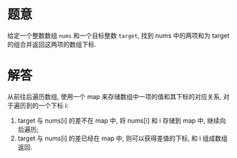 # 题意

给定一个整数数组 `nums` 和一个目标整数 `target`, 找到 nums 中的两项和为 target 的组合并返回这两项的数组下标.

# 解答

从前往后遍历数组, 使用一个 map 来存储数组中一项的值和其下标的对应关系, 对于遍历到的一个下标 i:

1. target 与 nums[i] 的差不在 map 中, 将 nums[i] 和 i 存储到 map 中, 继续向后遍历;
2. target 与 nums[i] 的差已经在 map 中, 则可以获得差值的下标, 和 i 组成数组返回.
